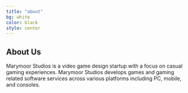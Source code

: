 ```yaml
---
title: "about"
bg: white
color: black
style: center
---
```


## About Us
Marymoor Studios is a video game design startup with a focus on casual gaming experiences.
Marymoor Studios develops games and gaming related software services across various platforms
including PC, mobile, and consoles.
